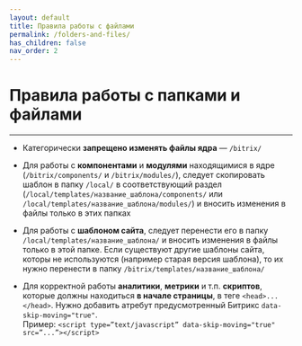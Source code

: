 ```yaml
---
layout: default
title: Правила работы с файлами
permalink: /folders-and-files/
has_children: false
nav_order: 2
---
```


# Правила работы с папками и файлами

---

* Категорически **запрещено изменять файлы ядра** — `/bitrix/`

* Для работы с **компонентами** и **модулями** находящимися в ядре (`/bitrix/components/` и `/bitrix/modules/`), следует скопировать шаблон в папку `/local/` в соответствующий раздел (`/local/templates/название_шаблона/components/` или `/local/templates/название_шаблона/modules/`) и вносить изменения в файлы только в этих папках

* Для работы с **шаблоном сайта**, следует перенести его в папку `/local/templates/название_шаблона/` и вносить изменения в файлы только в этой папке. Если существуют другие шаблоны сайта, которы не используются (например старая версия шаблона), то их нужно перенести в папку `/bitrix/templates/название_шаблона/`

* Для корректной работы **аналитики**, **метрики** и т.п. **скриптов**, которые должны находиться **в начале страницы**, в теге `<head>...</head>`. Нужно добавить атребут предусмотренный Битрикс `data-skip-moving="true"`.\
  Пример: `<script type=”text/javascript” data-skip-moving="true" src=”...”></script>`

